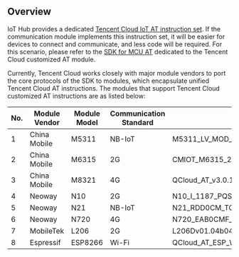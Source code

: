 ## Overview
IoT Hub provides a dedicated [Tencent Cloud IoT AT instruction set](https://github.com/tencentyun/qcloud-iot-sdk-tencent-at-based/blob/master/docs/%E8%85%BE%E8%AE%AF%E4%BA%91IoT%20AT%E6%8C%87%E4%BB%A4%E9%9B%86-V3.1.3.pdf). If the communication module implements this instruction set, it will be easier for devices to connect and communicate, and less code will be required. For this scenario, please refer to the [SDK for MCU AT](https://github.com/tencentyun/qcloud-iot-sdk-tencent-at-based.git) dedicated to the Tencent Cloud customized AT module.

Currently, Tencent Cloud works closely with major module vendors to port the core protocols of the SDK to modules, which encapsulate unified Tencent Cloud AT instructions. The modules that support Tencent Cloud customized AT instructions are as listed below:

| No.  | Module Vendor     |   Module Model       |  Communication Standard      |   Firmware Version      |
| -------| ------------| -------------------|------------------|----------------|
| 1      | China Mobile        |   M5311          |      NB-IoT    |  M5311_LV_MOD_BOM_R002_1901232019_0906   |
| 2      | China Mobile        |   M6315         |          2G    |   CMIOT_M6315_20180901_V10_EXT_20190827_152209     |
| 3     | China Mobile         |   M8321          |         4G     |   QCloud_AT_v3.0.1_4G_Cellular 20190909_171245     |
| 4      | Neoway               | N10              |     2G         |     N10_I_1187_PQS63010_TC_V002C   |
| 5      | Neoway               | N21                |    NB-IoT      |     N21_RDD0CM_TC_V006A   |
| 6      | Neoway               | N720            |    4G         |    N720_EAB0CMF_BZ_V003A_T1    |
| 7      | MobileTek               | L206            |    2G         | L206Dv01.04b04.04 |
| 8      | Espressif               | ESP8266            |    Wi-Fi         |   QCloud_AT_ESP_WiFi_v1.1.0     |

